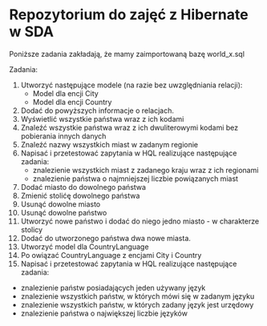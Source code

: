 # Repozytorium do zajęć z Hibernate w SDA
Poniższe zadania zakładają, że mamy zaimportowaną bazę world_x.sql

Zadania:
1. Utworzyć następujące modele (na razie bez uwzględniania relacji):
   - Model dla encji City
   - Model dla encji Country
2. Dodać do powyższych informacje o relacjach.
3. Wyświetlić wszystkie państwa wraz z ich kodami
4. Znaleźć wszystkie państwa wraz z ich dwuliterowymi kodami bez pobierania innych danych
4. Znaleźć nazwy wszystkich miast w zadanym regionie
5. Napisać i przetestować zapytania w HQL realizujące następujące zadania:
   - znalezienie wszystkich miast z zadanego kraju wraz z ich regionami
   - znalezienie państwa o najmniejszej liczbie powiązanych miast
6. Dodać miasto do dowolnego państwa
7. Zmienić stolićę dowolnego państwa
8. Usunąć dowolne miasto
9. Usunąć dowolne państwo
10. Utworzyć nowe państwo i dodać do niego jedno miasto - w charakterze stolicy
11. Dodać do utworzonego państwa dwa nowe miasta.
12. Utworzyć model dla CountryLanguage
13. Po owiązać CountryLanguage z encjami City i Country
13. Napisać i przetestować zapytania w HQL realizujące następujące zadania:
   - znalezienie państw posiadających jeden używany język
   - znalezienie wszystkich państw, w których mówi się w zadanym języku
   - znalezienie wszystkich państw, w których zadany język jest urzędowy
   - znalezienie państwa o największej liczbie języków
